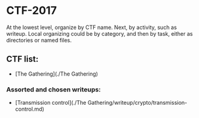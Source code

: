 # CTF-2017

At the lowest level, organize by CTF name. Next, by activity, such as writeup.
Local organizing could be by category, and then by task, either as directories or named files.

## CTF list:

- [The Gathering](./The Gathering)


### Assorted and chosen writeups:

- [Transmission control](./The Gathering/writeup/crypto/transmission-control.md)
